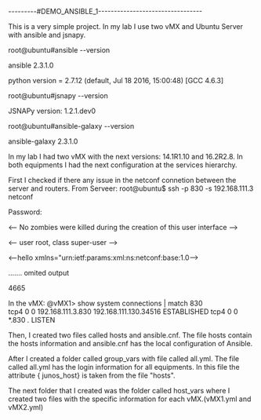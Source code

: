 ---------#DEMO_ANSIBLE_1---------------------------------

This is a very simple project.
In my lab I use two vMX and Ubuntu Server with ansible and jsnapy.

root@ubuntu#ansible --version

ansible 2.3.1.0

python version = 2.7.12 (default, Jul 18 2016, 15:00:48) [GCC 4.6.3]

root@ubuntu#jsnapy --version

JSNAPy version: 1.2.1.dev0

root@ubuntu#ansible-galaxy --version

ansible-galaxy 2.3.1.0

In my lab I had two vMX with the next versions:
14.1R1.10 and 16.2R2.8.
In both equipments I had the next configuration at the services hierarchy.

First I checked if there any issue in the netconf connetion between the server and routers.
From Serveer:
root@ubuntu$ ssh -p 830 -s 192.168.111.3 netconf

Password:

<-- No zombies were killed during the creation of this user interface --> 

<-- user root, class super-user --> 

<--hello xmlns="urn:ietf:params:xml:ns:netconf:base:1.0--> 

  <capabilities> 
  
....... omited output 

  </capabilities> 
  
  <session-id>4665</session-id> 
  
</hello> 



In the vMX:
@vMX1> show system connections | match 830    
tcp4       0      0  192.168.111.3.830                             192.168.111.130.34516                         ESTABLISHED
tcp4       0      0  *.830                                         *.*                                           LISTEN

Then, I created two files called hosts and ansible.cnf.
The file hosts contain the hosts information and ansible.cnf has the local configuration of Ansible.

After I created a folder called group_vars with file called all.yml.
The file called all.yml has the login information for all equipments.
In this file the attribute { junos_host} is taken from the file "hosts".

The next folder that I created was the folder called host_vars where I created two files with the specific information for each vMX.(vMX1.yml and vMX2.yml)

